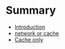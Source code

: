 # Summary

* [Introduction](README.md)
* [network or cache](chapter1.md)
* [Cache only](cache-only.md)

